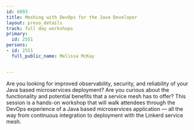 ---
id: 6893
title: Meshing with DevOps for the Java Developer
layout: preso_details
track: full day workshops
primary:
  id: 2551
persons:
- id: 2551
  full_public_name: Melissa McKay

---
Are you looking for improved observability, security, and reliability of your Java based microservices deployment? Are you curious about the functionality and potential benefits that a service mesh has to offer? This session is a hands-on workshop that will walk attendees through the DevOps experience of a Java based microservices application — all the way from continuous integration to deployment with the Linkerd service mesh.